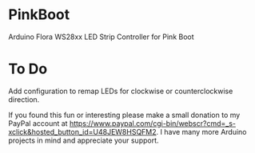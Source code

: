 # PinkBoot
Arduino Flora WS28xx LED Strip Controller for Pink Boot

# To Do
Add configuration to remap LEDs for clockwise or counterclockwise direction.

If you found this fun or interesting please make a small donation to my PayPal account at 
https://www.paypal.com/cgi-bin/webscr?cmd=_s-xclick&hosted_button_id=U48JEW8HSQFM2. I have many more 
Arduino projects in mind and appreciate your support.

